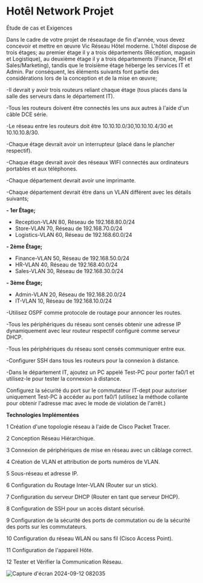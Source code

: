 # Hotêl Network Projet

Étude de cas et Exigences

Dans le cadre de votre projet de réseautage de fin d'année, vous devez concevoir et mettre en œuvre Vic Réseau Hôtel moderne. L'hôtel dispose de trois étages; 
au premier étage il y a trois départements (Réception, magasin et Logistique), 
au deuxième étage il y a trois départements (Finance, RH et Sales/Marketing), 
tandis que le troisième étage héberge les services IT et Admin. Par conséquent, les éléments suivants font partie des considérations lors de la conception et de la mise en œuvre;

-Il devrait y avoir trois routeurs reliant chaque étage (tous placés dans la salle des serveurs dans le département IT).

-Tous les routeurs doivent être connectés les uns aux autres à l'aide d'un câble DCE série.

-Le réseau entre les routeurs doit être 10.10.10.0/30,10.10.10.4/30 et 10.10.10.8/30.

-Chaque étage devrait avoir un interrupteur (placé dans le plancher respectif).

-Chaque étage devrait avoir des réseaux WIFI connectés aux ordinateurs portables et aux téléphones.

-Chaque département devrait avoir une imprimante.

-Chaque département devrait être dans un VLAN différent avec les détails suivants; 


**- 1er Étage;**

- Reception-VLAN 80, Réseau de 192.168.80.0/24
- Store-VLAN 70, Réseau de 192.168.70.0/24
- Logistics-VLAN 60, Réseau de 192.168.60.0/24
 
**- 2ème Étage;** 

- Finance-VLAN 50, Réseau de 192.168.50.0/24
- HR-VLAN 40, Réseau de 192.168.40.0/24
- Sales-VLAN 30, Réseau de 192.168.30.0/24
  
**- 3ème Étage;**

- Admin-VLAN 20, Réseau de 192.168.20.0/24
- IT-VLAN 10, Réseau de 192.168.10.0/24 

-Utilisez OSPF comme protocole de routage pour annoncer les routes.

-Tous les périphériques du réseau sont censés obtenir une adresse IP dynamiquement avec leur routeur respectif configuré comme serveur DHCP. 

-Tous les périphériques du réseau sont censés communiquer entre eux. 

-Configurer SSH dans tous les routeurs pour la connexion à distance. 

-Dans le département IT, ajoutez un PC appelé Test-PC pour porter fa0/1 et utilisez-le pour tester la connexion à distance. 

Configurez la sécurité du port sur le commutateur IT-dept pour autoriser uniquement Test-PC à accéder au port fa0/1 (utilisez la méthode collante pour obtenir l'adresse mac avec le mode de violation de l'arrêt.)


**Technologies Implémentées**

1 Création d'une topologie réseau à l'aide de Cisco Packet Tracer.

2 Conception Réseau Hiérarchique.

3 Connexion de périphériques de mise en réseau avec un câblage correct.

4 Création de VLAN et attribution de ports numéros de VLAN.

5 Sous-réseau et adresse IP.

6 Configuration du Routage Inter-VLAN (Router sur un stick).

7 Configuration du serveur DHCP (Router en tant que serveur DHCP).

8 Configuration de SSH pour un accès distant sécurisé.

9 Configuration de la sécurité des ports de commutation ou de la sécurité des ports sur les commutateurs.

10 Configuration du réseau WLAN ou sans fil (Cisco Access Point).

11 Configuration de l'appareil Hôte.

12 Tester et Vérifier la Communication Réseau.

![Capture d'écran 2024-09-12 082035](https://github.com/user-attachments/assets/3ea505f6-1688-4c5d-892a-5d9ab7e6f21c)

